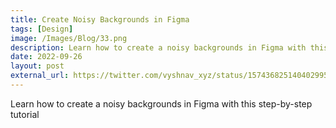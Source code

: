 ```yaml
---
title: Create Noisy Backgrounds in Figma
tags: [Design]
image: /Images/Blog/33.png
description: Learn how to create a noisy backgrounds in Figma with this step-by-step tutorial
date: 2022-09-26
layout: post
external_url: https://twitter.com/vyshnav_xyz/status/1574368251404029952?s=20
---
```


Learn how to create a noisy backgrounds in Figma with this step-by-step tutorial